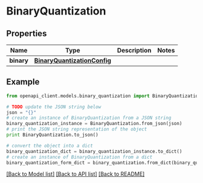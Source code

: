 # BinaryQuantization


## Properties
Name | Type | Description | Notes
------------ | ------------- | ------------- | -------------
**binary** | [**BinaryQuantizationConfig**](BinaryQuantizationConfig.md) |  | 

## Example

```python
from openapi_client.models.binary_quantization import BinaryQuantization

# TODO update the JSON string below
json = "{}"
# create an instance of BinaryQuantization from a JSON string
binary_quantization_instance = BinaryQuantization.from_json(json)
# print the JSON string representation of the object
print BinaryQuantization.to_json()

# convert the object into a dict
binary_quantization_dict = binary_quantization_instance.to_dict()
# create an instance of BinaryQuantization from a dict
binary_quantization_form_dict = binary_quantization.from_dict(binary_quantization_dict)
```
[[Back to Model list]](../README.md#documentation-for-models) [[Back to API list]](../README.md#documentation-for-api-endpoints) [[Back to README]](../README.md)


